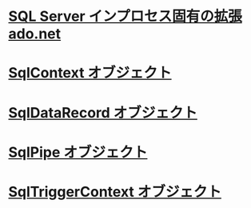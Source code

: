 # [SQL Server インプロセス固有の拡張 ado.net](sql-server-in-process-specific-extensions-to-ado-net.md)
# [SqlContext オブジェクト](sqlcontext-object.md)
# [SqlDataRecord オブジェクト](sqldatarecord-object.md)
# [SqlPipe オブジェクト](sqlpipe-object.md)
# [SqlTriggerContext オブジェクト](sqltriggercontext-object.md)
